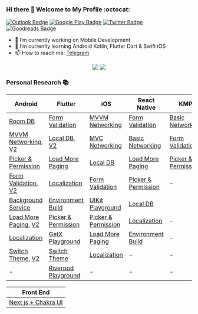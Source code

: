 ### Hi there 👋 Welcome to My Profile :octocat:

[![Outlook Badge](https://img.shields.io/badge/-Outlook-blue?style=for-the-badge&logoColor=white&logo=microsoft-outlook)](mailto:yoesuv@hotmail.co.id)
[![Google Play Badge](https://img.shields.io/badge/Google_Play-414141?style=for-the-badge&logo=google-play&logoColor=white)](https://play.google.com/store/apps/developer?id=BOYO)
[![Twitter Badge](https://img.shields.io/badge/X-%23000000.svg?style=for-the-badge&logo=X&logoColor=white)](https://twitter.com/yoesuv)
[![Goodreads Badge](https://img.shields.io/badge/Goodreads-372213?style=for-the-badge&logo=goodreads&logoColor=white)](https://www.goodreads.com/user/show/63565430-yusuf-saifudin)

- 🔭 I’m currently working on Mobile Development
- 🌱 I’m currently learning Android Kotlin, Flutter Dart & Swift iOS
- 📫 How to reach me: [Telegram](https://t.me/yoesuv)  

</p>
<p align="center">
  <img align="center" src="https://github-readme-stats.vercel.app/api?username=yoesuv&count_private=true&show_icons=true&hide_border=true" />
  <img align="center" src="https://github-readme-stats.vercel.app/api/top-langs/?username=yoesuv&count_private=true&show_icons=true&hide_border=true" />
</p>

### Personal Research :books: ###
| Android | Flutter | iOS | React Native | KMP |
| --- | --- | --- | --- | --- |
| [Room DB](https://github.com/yoesuv/android-room-example)  | [Form Validation](https://github.com/yoesuv/Login-Bloc-Library) | [MVVM Networking](https://github.com/yoesuv/iOS-MVVM-Networking) | [Form Validation](https://github.com/yoesuv/RN-Form-Validation) | [Basic Networking](https://github.com/yoesuv/KMP-Basic-Networking) |
| [MVVM Networking](https://github.com/yoesuv/android-kotlin-mvvm-networking), [V2](https://github.com/yoesuv/Android-Compose-Networking) | [Local DB](https://github.com/yoesuv/Flutter-Local-DB), [V2](https://github.com/yoesuv/Flutter-Note-DB) | [MVC Networking](https://github.com/yoesuv/iOS-MVC-Networking) | [Basic Networking](https://github.com/yoesuv/RN-Basic-Networking) | [Form Validation](https://github.com/yoesuv/KMP-Form-Validation) |
| [Picker & Permission](https://github.com/yoesuv/android-file-picker-example) | [Load More Paging](https://github.com/yoesuv/Flutter-Load-More-Paging) | [Local DB](https://github.com/yoesuv/iOS-Local-DB) | [Load More Paging](https://github.com/yoesuv/RN-Load-More-Paging) | [Picker & Permission](https://github.com/yoesuv/KMP-Picker-Permission) |
| [Form Validation](https://github.com/yoesuv/Form-Live-Data-Binding), [V2](https://github.com/yoesuv/Android-Form-Validation-Compose) | [Localization](https://github.com/yoesuv/Flutter-App-Language) | [Form Validation](https://github.com/yoesuv/iOS-Form-Validation) | [Picker & Permission](https://github.com/yoesuv/RN-Picker-Permission) | - |
| [Background Service](https://github.com/yoesuv/Android-Background-Service) | [Environment Build](https://github.com/yoesuv/Flutter-Build-Environment) |  [UIKit Playground](https://github.com/yoesuv/UIKit-Playground) | [Local DB](https://github.com/yoesuv/RN-Local-DB) |
| [Load More Paging](https://github.com/yoesuv/Android-Load-More-Paging), [V2](https://github.com/yoesuv/Android-Load-More-Paging-Compose) | [Picker & Permission](https://github.com/yoesuv/Flutter-Picker-Permission) | [Picker & Permission](https://github.com/yoesuv/iOS-Picker-Permission) | [Localization](https://github.com/yoesuv/RN-App-Language) | - |
| [Localization](https://github.com/yoesuv/Android-App-Language) | [GetX Playground](https://github.com/yoesuv/GetX-Playground) | [Load More Paging](https://github.com/yoesuv/iOS-Load-More-Paging-SwiftUI) | [Environment Build](https://github.com/yoesuv/RN-Build-Environment) | - |
| [Switch Theme](https://github.com/yoesuv/Android-Switch-Theme), [V2](https://github.com/yoesuv/Android-Switch-Theme-Compose) | [Switch Theme](https://github.com/yoesuv/Flutter-Switch-Theme) | [Localization](https://github.com/yoesuv/iOS-App-Language) | - | - |
| - | [Riverpod Playground](https://github.com/yoesuv/Riverpod-Playground) | - | - | - |


| Front End |
| :---: |
| [Next js + Chakra UI](https://github.com/yoesuv/Next-Chakra) |
